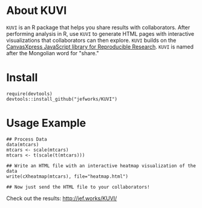 # About KUVI

`KUVI` is an R package that helps you share results with collaborators. After performing analysis in R, use `KUVI` to generate HTML pages with interactive visualizations that collaborators can then explore. `KUVI` builds on the [CanvasXpress JavaScript library for Reproducible Research](http://canvasxpress.org/html/index.html). `KUVI` is named after the Mongolian word for "share."

# Install

```
require(devtools)
devtools::install_github("jefworks/KUVI")
```

# Usage Example
```
## Process Data
data(mtcars)
mtcars <- scale(mtcars)
mtcars <- t(scale(t(mtcars)))

## Write an HTML file with an interactive heatmap visualization of the data
write(cXheatmap(mtcars), file="heatmap.html")

## Now just send the HTML file to your collaborators!
```

Check out the results: http://jef.works/KUVI/
